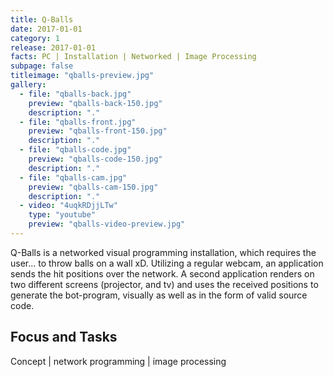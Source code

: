 ```yaml
---
title: Q-Balls
date: 2017-01-01
category: 1
release: 2017-01-01
facts: PC | Installation | Networked | Image Processing
subpage: false
titleimage: "qballs-preview.jpg"
gallery:
  - file: "qballs-back.jpg"
    preview: "qballs-back-150.jpg"
    description: "."
  - file: "qballs-front.jpg"
    preview: "qballs-front-150.jpg"
    description: "."
  - file: "qballs-code.jpg"
    preview: "qballs-code-150.jpg"
    description: "."
  - file: "qballs-cam.jpg"
    preview: "qballs-cam-150.jpg"
    description: "."
  - video: "4uqkRDjjLTw"
    type: "youtube"
    preview: "qballs-video-preview.jpg"
---
```


Q-Balls is a networked visual programming installation, which requires the user... to throw balls on a wall xD. Utilizing a regular webcam, an application sends the hit positions over the network. A second application renders on two different screens (projector, and tv) and uses the received positions to generate the bot-program, visually as well as in the form of valid source code.

## Focus and Tasks
Concept | network programming | image processing
